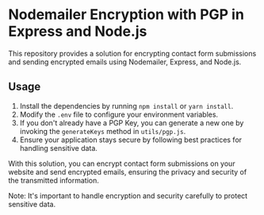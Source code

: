 
# Nodemailer Encryption with PGP in Express and Node.js

This repository provides a solution for encrypting contact form submissions and sending encrypted emails using Nodemailer, Express, and Node.js.

## Usage

1.  Install the dependencies by running `npm install` or `yarn install`.
2.  Modify the `.env` file to configure your environment variables.
3.  If you don't already have a PGP Key, you can generate a new one by invoking the `generateKeys` method in `utils/pgp.js`.
4.  Ensure your application stays secure by following best practices for handling sensitive data.

With this solution, you can encrypt contact form submissions on your website and send encrypted emails, ensuring the privacy and security of the transmitted information.

Note: It's important to handle encryption and security carefully to protect sensitive data.
